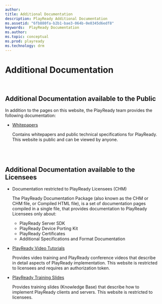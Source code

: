 ```yaml
---
author:
title: Additional Documentation
description: PlayReady Additional Documentation
ms.assetid: "6fb880fa-b2b1-bae3-064b-0e0345d6edf8"
keywords:  PlayReady Documentation
ms.author:
ms.topic: conceptual
ms.prod: playready
ms.technology: drm
---
```



# Additional Documentation

<br/>

## Additional Documentation available to the Public

In addition to the pages on this website, the PlayReady team provides the following documentation:

- [Whitepapers](https://www.microsoft.com/playready/documents/)

  Contains whitepapers and public technical specifications for PlayReady. This website is public and can be viewed by anyone.

<br/>
<br/>

## Additional Documentation available to the Licensees

- Documentation restricted to PlayReady Licensees (CHM)

  The PlayReady Documentation Package (also known as the CHM or CHM file, or Compiled HTML file), is a set of documentation pages compiled in a single file, that provides documentation to PlayReady Licensees only about:
  - PlayReady Server SDK
  - PlayReady Device Porting Kit
  - PlayReady Certificates
  - Additional Specifications and Format Documentation


- [PlayReady Video Tutorials](http://test.playready.microsoft.com/Doc/VideoTutorials)

  Provides video training and PlayReady conference videos that describe in detail aspects of PlayReady implementation. This website is restricted to licensees and requires an authorization token.


- [PlayReady Training Slides](http://wmlalicensing.com)

  Provides training slides (Knowledge Base) that describe how to implement PlayReady clients and servers. This website is restricted to licensees.

